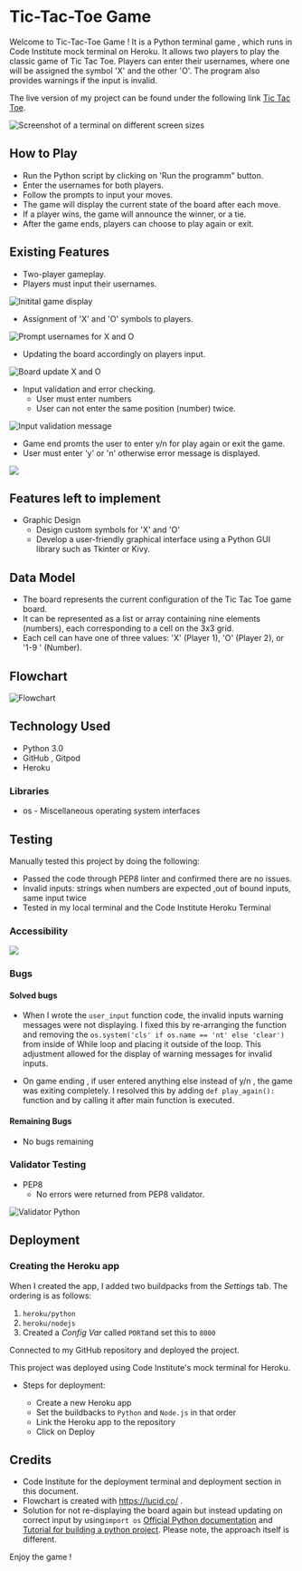# Tic-Tac-Toe Game

Welcome to Tic-Tac-Toe Game ! It is a Python terminal game , which runs in Code Institute mock terminal on Heroku. It allows two players to play the classic game of Tic Tac Toe. Players can enter their usernames, where one will be assigned the symbol 'X' and the other 'O'. The program also provides warnings if the input is invalid.

The  live version of my project can be found under the following link [Tic Tac Toe](https://tic-tac-toe-2024-ec215a152e15.herokuapp.com/).

<img src ="media/responsive.png" alt="Screenshot of a terminal on different screen sizes">

## How to Play
 + Run the Python script by clicking on 'Run the programm" button.
 + Enter the usernames for both players.
 + Follow the prompts to input your moves.
 + The game will display the current state of the board after each move.
 + If a player wins, the game will announce the winner, or a tie.
 + After the game ends, players can choose to play again or exit.


## Existing Features
  + Two-player gameplay.
  + Players must input their usernames.

   <img src ="media/start-screen.png" alt ="Initital game display">

  + Assignment of 'X' and 'O' symbols to players.

  <img src ="media/user-name.png" alt ="Prompt usernames for X and O">
 
  + Updating the board accordingly on players input.

  <img src ="media/x-o-input.png" alt = "Board update X and O">

  + Input validation and error checking.
    + User must enter numbers 
    + User can not enter the same position (number) twice.

<img src ="media/invalid-input.png" alt = "Input validation message">

+ Game end promts the user to enter y/n for play again or exit the game.
+ User must enter 'y' or 'n' otherwise error message is displayed.

<img src ="media/end-game.png">

## Features left to implement
  + Graphic Design
     + Design custom symbols for 'X' and 'O'
     + Develop a user-friendly graphical interface using a Python GUI library such as Tkinter or Kivy.

## Data Model

 + The board represents the current configuration of the Tic Tac Toe game board.
 + It can be represented as a list or array containing nine elements (numbers), each corresponding to a cell on the 3x3 grid.
 + Each cell can have one of three values: 'X' (Player 1), 'O' (Player 2), or '1-9 ' (Number).

## Flowchart

<img src ="media/flowchart.png" alt="Flowchart">

## Technology Used
 + Python 3.0
 + GitHub , Gitpod
 + Heroku

### Libraries
 + os - Miscellaneous operating system interfaces

## Testing

Manually tested this project by doing the following:
+ Passed the code through PEP8 linter and confirmed there are no issues.
+ Invalid inputs: strings when numbers are expected ,out of bound inputs, same input twice
+ Tested in my local terminal and the Code Institute Heroku Terminal

### Accessibility

<img src = "media/accessibility.png">
<br>


### Bugs

#### Solved bugs
 + When I wrote the `user_input` function code, the invalid inputs warning messages were not displaying. I fixed this by re-arranging the function and removing the  `os.system('cls' if os.name == 'nt' else 'clear')` from inside of While loop and placing it outside of the loop. This adjustment allowed for the display of warning messages for invalid inputs.

 + On game ending , if user entered anything else instead of y/n , the game was exiting completely. I resolved this by adding `def play_again():` function and by calling it after main function is executed.

 #### Remaining Bugs

  + No bugs remaining

### Validator Testing

 + PEP8
   + No errors were returned from PEP8 validator.


<img src = "media/validator.png" alt ="Validator Python">

## Deployment

### Creating the Heroku app

When I created the app, I added two buildpacks from the _Settings_ tab. The ordering is as follows:

1. `heroku/python`
2. `heroku/nodejs`
3. Created a _Config Var_ called `PORT`and set this to `8000`

Connected to my GitHub repository and deployed the project.

This project was deployed using Code Institute's mock terminal for Heroku.

 + Steps for deployment:

   + Create a new Heroku app
   + Set the buildbacks to `Python` and `Node.js` in that order
   + Link the Heroku app to the repository
   + Click on Deploy

## Credits

 + Code Institute for the deployment terminal and deployment section in this document.
 + Flowchart is created with https://lucid.co/ .
 + Solution for not re-displaying the board again but instead updating on correct input by using`import os` [Official Python documentation](https://docs.python.org/3/library/os.html) and [Tutorial for building a python project](https://www.youtube.com/watch?v=Q6CCdCBVypg). Please note, the approach itself is different.

Enjoy the game !
